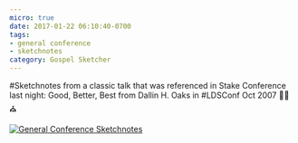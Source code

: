 ```yaml
---
micro: true
date: 2017-01-22 06:10:40-0700
tags:
- general conference
- sketchnotes
category: Gospel Sketcher
---
```


#Sketchnotes from a classic talk that was referenced in Stake Conference last night: Good, Better, Best from Dallin H. Oaks in #LDSConf Oct 2007 ✍🏼⛪️

[![General Conference Sketchnotes](http://www.gospelsketcher.org/uploads/2018/3eff7eccb5.jpg)](http://www.gospelsketcher.org/uploads/2018/3eff7eccb5.jpg)
